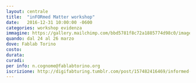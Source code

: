 ```yaml
---
layout: centrale
title:  "inFORmed Matter workshop"
date:   2016-12-31 10:00:00 -0600
categories: workshop evidenza
immagine: https://gallery.mailchimp.com/bbd5781f8c72a1885774d98c0/images/4b961ab0-6c4b-491f-ae61-5982eea81701.png
quando: dal 24 al 26 marzo
dove: Fablab Torino
costo: 
durata: 
curadi:
per info: n.cognome@fablabtorino.org
iscrizione: http://digifabturing.tumblr.com/post/157482416469/informed-matter-workshops-series
---
```

